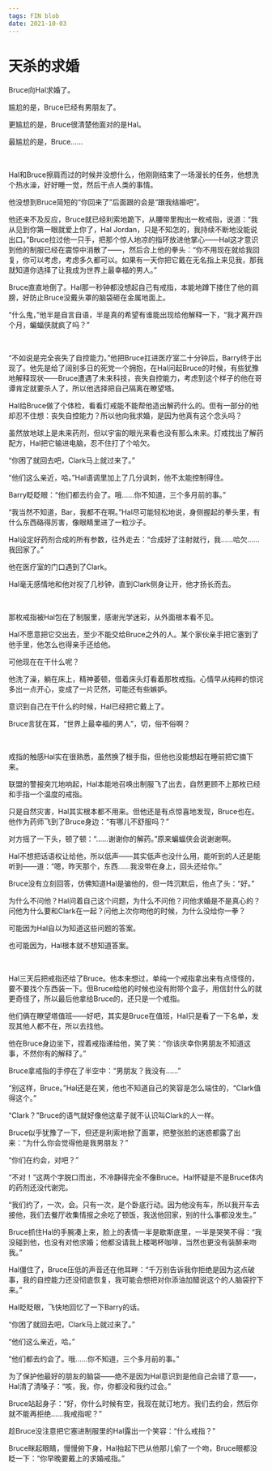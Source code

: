 ```yaml
---
tags: FIN blob
date: 2021-10-03
---
```


# 天杀的求婚

Bruce向Hal求婚了。

尴尬的是，Bruce已经有男朋友了。

更尴尬的是，Bruce很清楚他面对的是Hal。

最尴尬的是，Bruce……

<br>

Hal和Bruce擦肩而过的时候并没想什么，他刚刚结束了一场漫长的任务，他想洗个热水澡，好好睡一觉，然后干点人类的事情。

他没想到Bruce简短的“你回来了”后面跟的会是“跟我结婚吧”。

他还来不及反应，Bruce就已经利索地跪下，从腰带里掏出一枚戒指，说道：“我从见到你第一眼就爱上你了，Hal Jordan，只是不知怎的，我持续不断地没能说出口。”Bruce拉过他一只手，把那个惊人地凉的指环放进他掌心——Hal这才意识到他的制服已经在震惊中消散了——，然后合上他的拳头：“你不用现在就给我回复，你可以考虑，考虑多久都可以。如果有一天你把它戴在无名指上来见我，那我就知道你选择了让我成为世界上最幸福的男人。”

Bruce直直地倒了。Hal那一秒钟都没想起自己有戒指，本能地蹲下搂住了他的肩膀，好防止Bruce没戴头罩的脑袋砸在金属地面上。

“什么鬼，”他半是自言自语，半是真的希望有谁能出现给他解释一下，“我才离开四个月，蝙蝠侠就疯了吗？”

<br>

“不如说是完全丧失了自控能力。”他把Bruce扛进医疗室二十分钟后，Barry终于出现了。他先是给了阔别多日的死党一个拥抱，在Hal问起Bruce的时候，有些犹豫地解释现状——Bruce遭遇了未来科技，丧失自控能力，考虑到这个样子的他在哥谭肯定就要杀人了，所以他选择把自己隔离在瞭望塔。

Hal给Bruce做了个体检，看看灯戒能不能帮他造出解药什么的。但有一部分的他却忍不住想：丧失自控能力？所以他向我求婚，是因为他真有这个念头吗？

虽然放地球上是未来药剂，但以宇宙的眼光来看也没有那么未来。灯戒找出了解药配方，Hal把它输进电脑，忍不住打了个哈欠。

“你困了就回去吧，Clark马上就过来了。”

“他们这么亲近，哈。”Hal语调里加上了几分讽刺，他不太能控制得住。

Barry眨眨眼：“他们都去约会了。哦……你不知道，三个多月前的事。”

“我当然不知道，Bar，我都不在啊。”Hal尽可能轻松地说，身侧握起的拳头里，有什么东西硌得厉害，像眼睛里进了一粒沙子。

Hal设定好药剂合成的所有参数，往外走去：“合成好了注射就行，我……哈欠……我回家了。”

他在医疗室的门口遇到了Clark。

Hal毫无感情地和他对视了几秒钟，直到Clark侧身让开，他才扬长而去。

<br>

那枚戒指被Hal包在了制服里，感谢光学迷彩，从外面根本看不见。

Hal不愿意把它交出去，至少不能交给Bruce之外的人。某个家伙亲手把它塞到了他手里，他怎么也得亲手还给他。

可他现在在干什么呢？

他洗了澡，躺在床上，精神萎顿，借着床头灯看着那枚戒指。心情早从纯粹的惊诧多出一点开心，变成了一片茫然，可能还有些嫉妒。

意识到自己在干什么的时候，Hal已经把它戴上了。

Bruce言犹在耳，“世界上最幸福的男人”，切，俗不俗啊？

<br>

戒指的触感Hal实在很熟悉，虽然换了根手指，但他也没能想起在睡前把它摘下来。

联盟的警报突兀地响起，Hal本能地召唤出制服飞了出去，自然更顾不上那枚已经和手指一个温度的戒指。

只是自然灾害，Hal其实根本都不用来。但他还是有点惊喜地发现，Bruce也在。他作为药师飞到了Bruce身边：“有哪儿不舒服吗？”

对方摇了一下头，顿了顿：“……谢谢你的解药。”原来蝙蝠侠会说谢谢啊。

Hal不想把话语权让给他，所以低声——其实低声也没什么用，能听到的人还是能听到——道：“嗯，昨天那个，东西……我没带在身上，回头还给你。”

Bruce没有立刻回答，仿佛知道Hal是骗他的，但一阵沉默后，他点了头：“好。”

为什么不问他？Hal问着自己这个问题，为什么不问他？问他求婚是不是真心的？问他为什么要和Clark在一起？问他上次你吻他的时候，为什么没给你一拳？

可能因为Hal自以为知道这些问题的答案。

也可能因为，Hal根本就不想知道答案。

<br>

Hal三天后把戒指还给了Bruce。他本来想过，单纯一个戒指拿出来有点怪怪的，要不要找个东西装一下。但Bruce给他的时候也没有附带个盒子，用信封什么的就更奇怪了，所以最后他拿给Bruce的，还只是一个戒指。

他们俩在瞭望塔值班——好吧，其实是Bruce在值班，Hal只是看了一下名单，发现其他人都不在，所以去找他。

他在Bruce身边坐下，捏着戒指递给他，笑了笑：“你该庆幸你男朋友不知道这事，不然你有的解释了。”

Bruce拿戒指的手停在了半空中：“男朋友？我没有……”

“别这样，Bruce。”Hal还是在笑，他也不知道自己的笑容是怎么端住的，“Clark值得这个。”

“Clark？”Bruce的语气就好像他这辈子就不认识叫Clark的人一样。

Bruce似乎犹豫了一下，但还是利索地掀了面罩，把整张脸的迷惑都露了出来：“为什么你会觉得他是我男朋友？”

“你们在约会，对吧？”

“不对！”这两个字脱口而出，不冷静得完全不像Bruce。Hal怀疑是不是Bruce体内的药剂还没代谢完。

“我们约了，一次，会。只有一次，是个卧底行动。因为他没有车，所以我开车去接他，我们去餐厅收集情报之余吃了顿饭，我送他回家，别的什么事都没发生。”

Bruce抓住Hal的手腕凑上来，脸上的表情一半是歇斯底里，一半是哭笑不得：“我没碰到他，也没有对他求婚；他都没请我上楼喝杯咖啡，当然也更没有装醉来吻我。”

Hal僵住了，Bruce压低的声音还在他耳畔：“千万别告诉我你拒绝是因为这点破事，我的自控能力还没彻底恢复，我可能会想把对你添油加醋说这个的人脑袋拧下来。”

Hal眨眨眼，飞快地回忆了一下Barry的话。

“你困了就回去吧，Clark马上就过来了。”

“他们这么亲近，哈。”

“他们都去约会了。哦……你不知道，三个多月前的事。”

为了保护他最好的朋友的脑袋——绝不是因为Hal意识到是他自己会错了意——，Hal清了清嗓子：“咳，我，你，你都没和我约过会。”

Bruce站起身子：“好，你什么时候有空，我现在就订地方。我们去约会，然后你就不能再拒绝……我戒指呢？”

趁Bruce没注意把它塞进制服里的Hal露出一个笑容：“什么戒指？”

Bruce眯起眼睛，慢慢俯下身，Hal抬起下巴从他那儿偷了一个吻，Bruce眼都没眨一下：“你早晚要戴上的求婚戒指。”
